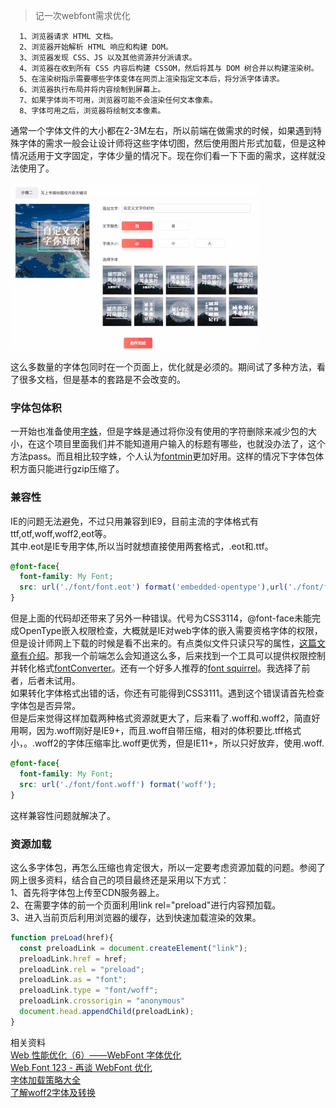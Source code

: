 >记一次webfont需求优化

```
  1、浏览器请求 HTML 文档。
  2、浏览器开始解析 HTML 响应和构建 DOM。
  3、浏览器发现 CSS、JS 以及其他资源并分派请求。
  4、浏览器在收到所有 CSS 内容后构建 CSSOM，然后将其与 DOM 树合并以构建渲染树。
  5、在渲染树指示需要哪些字体变体在网页上渲染指定文本后，将分派字体请求。
  6、浏览器执行布局并将内容绘制到屏幕上。
  7、如果字体尚不可用，浏览器可能不会渲染任何文本像素。
  8、字体可用之后，浏览器将绘制文本像素。
```

通常一个字体文件的大小都在2-3M左右，所以前端在做需求的时候，如果遇到特殊字体的需求一般会让设计师将这些字体切图，然后使用图片形式加载，但是这种情况适用于文字固定，字体少量的情况下。现在你们看一下下面的需求，这样就没法使用了。

![效果](https://raw.githubusercontent.com/moyueating/blogImg/master/webfont/webfont.gif)

这么多数量的字体包同时在一个页面上，优化就是必须的。期间试了多种方法，看了很多文档，但是基本的套路是不会改变的。

### 字体包体积
一开始也准备使用[字蛛](http://font-spider.org/)，但是字蛛是通过将你没有使用的字符删除来减少包的大小，在这个项目里面我们并不能知道用户输入的标题有哪些，也就没办法了，这个方法pass。而且相比较字蛛，个人认为[fontmin](http://ecomfe.github.io/fontmin/)更加好用。这样的情况下字体包体积方面只能进行gzip压缩了。

### 兼容性
IE的问题无法避免，不过只用兼容到IE9，目前主流的字体格式有ttf,otf,woff,woff2,eot等。  
其中.eot是IE专用字体,所以当时就想直接使用两套格式，.eot和.ttf。

```css
@font-face{
  font-family: My Font;
  src: url('./font/font.eot') format('embedded-opentype'),url('./font/font.ttf') format('truetype');
}
```
但是上面的代码却还带来了另外一种错误。代号为CSS3114，@font-face未能完成OpenType嵌入权限检查，大概就是IE对web字体的嵌入需要资格字体的权限，但是设计师网上下载的时候是看不出来的。有点类似文件只读只写的属性，[这篇文章有介绍](https://www.devexpress.com/Support/Center/Question/Details/T543636/the-css3114-font-face-failed-opentype-embedding-permission-check-permission-must-be)。那我一个前端怎么会知道这么多，后来找到一个工具可以提供权限控制并转化格式[fontConverter](https://onlinefontconverter.com/)。还有一个好多人推荐的[font squirrel](http://www.fontsquirrel.com/tools/webfont-generator)。我选择了前者，后者未试用。  
如果转化字体格式出错的话，你还有可能得到CSS3111。遇到这个错误请首先检查字体包是否异常。  
但是后来觉得这样加载两种格式资源就更大了，后来看了.woff和.woff2，简直好用啊，因为.woff刚好是IE9+，而且.woff自带压缩，相对的体积要比.tff格式小，。.woff2的字体压缩率比.woff更优秀，但是IE11+，所以只好放弃，使用.woff.

```css
@font-face{
  font-family: My Font;
  src: url('./font/font.woff') format('woff');
}
```

这样兼容性问题就解决了。

### 资源加载
这么多字体包，再怎么压缩也肯定很大，所以一定要考虑资源加载的问题。参阅了网上很多资料，结合自己的项目最终还是采用以下方式：  
  1、首先将字体包上传至CDN服务器上。  
  2、在需要字体的前一个页面利用link rel="preload"进行内容预加载。  
  3、进入当前页后利用浏览器的缓存，达到快速加载渲染的效果。  

```js
function preLoad(href){
  const preloadLink = document.createElement("link");
  preloadLink.href = href;
  preloadLink.rel = "preload";
  preloadLink.as = "font";
  preloadLink.type = "font/woff";
  preloadLink.crossorigin = "anonymous"
  document.head.appendChild(preloadLink);
}
```


相关资料  
[Web 性能优化（6）——WebFont 字体优化](https://blog.nfz.moe/archives/wpo-web-font-performance.html)  
[Web Font 123 - 再谈 WebFont 优化](https://blog.nfz.moe/archives/webfont-123.html)  
[字体加载策略大全](https://www.w3cplus.com/css/comprehensive-webfonts.html)  
[了解woff2字体及转换](https://www.zhangxinxu.com/wordpress/2018/07/known-woff2-mime-convert/)  
